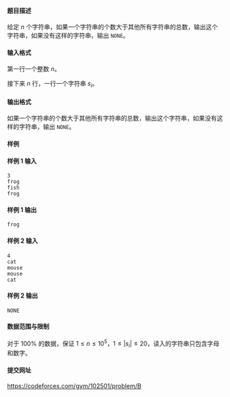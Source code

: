 #### 题目描述
给定 $n$ 个字符串，如果一个字符串的个数大于其他所有字符串的总数，输出这个字符串，如果没有这样的字符串，输出 `NONE`。
#### 输入格式
第一行一个整数 $n$。

接下来 $n$ 行，一行一个字符串 $s_i$。
#### 输出格式
如果一个字符串的个数大于其他所有字符串的总数，输出这个字符串，如果没有这样的字符串，输出 `NONE`。
#### 样例
#### 样例 1 输入
```
3
frog
fish
frog
```
#### 样例 1 输出
```
frog
```
#### 样例 2 输入
```
4
cat
mouse
mouse
cat
```
#### 样例 2 输出
```
NONE
```
#### 数据范围与限制
对于 $100\%$ 的数据，保证 $1\le n\le 10^5$，$1\le |s_i|\le 20$，读入的字符串只包含字母和数字。
#### 提交网址
https://codeforces.com/gym/102501/problem/B
